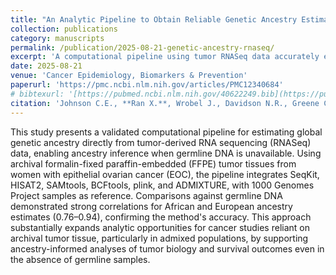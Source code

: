 ```yaml
---
title: "An Analytic Pipeline to Obtain Reliable Genetic Ancestry Estimates from Tumor-Derived RNA Sequencing Data"
collection: publications
category: manuscripts
permalink: /publication/2025-08-21-genetic-ancestry-rnaseq/
excerpt: 'A computational pipeline using tumor RNASeq data accurately estimates global genetic ancestry in the absence of germline DNA.'
date: 2025-08-21
venue: 'Cancer Epidemiology, Biomarkers & Prevention'
paperurl: 'https://pmc.ncbi.nlm.nih.gov/articles/PMC12340684'
# bibtexurl: '[https://pubmed.ncbi.nlm.nih.gov/40622249.bib](https://pubmed.ncbi.nlm.nih.gov/40622249.bib)'
citation: 'Johnson C.E., **Ran X.**, Wrobel J., Davidson N.R., Greene C.S., Epstein M.P., Marks J.R., Peres L.C., Doherty J.A., & Schildkraut J.M. (2025). "An Analytic Pipeline to Obtain Reliable Genetic Ancestry Estimates from Tumor-Derived RNA Sequencing Data." <i>Cancer Epidemiology, Biomarkers & Prevention</i>. PMID:40622249'
---
```


This study presents a validated computational pipeline for estimating global genetic ancestry directly from tumor-derived RNA sequencing (RNASeq) data, enabling ancestry inference when germline DNA is unavailable. Using archival formalin-fixed paraffin-embedded (FFPE) tumor tissues from women with epithelial ovarian cancer (EOC), the pipeline integrates SeqKit, HISAT2, SAMtools, BCFtools, plink, and ADMIXTURE, with 1000 Genomes Project samples as reference. Comparisons against germline DNA demonstrated strong correlations for African and European ancestry estimates (0.76–0.94), confirming the method's accuracy. This approach substantially expands analytic opportunities for cancer studies reliant on archival tumor tissue, particularly in admixed populations, by supporting ancestry-informed analyses of tumor biology and survival outcomes even in the absence of germline samples.
